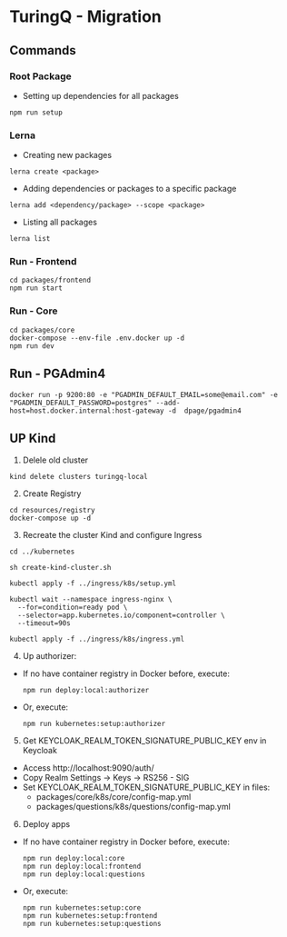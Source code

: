 # TuringQ - Migration

## Commands

### Root Package

- Setting up dependencies for all packages

```
npm run setup
```

### Lerna

- Creating new packages

```
lerna create <package>
```

- Adding dependencies or packages to a specific package

```
lerna add <dependency/package> --scope <package>
```

- Listing all packages

```
lerna list
```

### Run - Frontend
```
cd packages/frontend
npm run start
```

### Run - Core
```
cd packages/core
docker-compose --env-file .env.docker up -d
npm run dev
```

## Run - PGAdmin4

```
docker run -p 9200:80 -e "PGADMIN_DEFAULT_EMAIL=some@email.com" -e "PGADMIN_DEFAULT_PASSWORD=postgres" --add-host=host.docker.internal:host-gateway -d  dpage/pgadmin4
```

## UP Kind
1. Delele old cluster
```
kind delete clusters turingq-local
```

2. Create Registry
```
cd resources/registry
docker-compose up -d
```

3. Recreate the cluster Kind and configure Ingress
```
cd ../kubernetes

sh create-kind-cluster.sh

kubectl apply -f ../ingress/k8s/setup.yml

kubectl wait --namespace ingress-nginx \
  --for=condition=ready pod \
  --selector=app.kubernetes.io/component=controller \
  --timeout=90s
  
kubectl apply -f ../ingress/k8s/ingress.yml
```

4. Up authorizer:
- If no have container registry in Docker before, execute:
  ```
  npm run deploy:local:authorizer
  ```
- Or, execute:
  ```
  npm run kubernetes:setup:authorizer
  ```

5. Get KEYCLOAK_REALM_TOKEN_SIGNATURE_PUBLIC_KEY env in Keycloak
- Access http://localhost:9090/auth/
- Copy Realm Settings -> Keys -> RS256 - SIG
- Set KEYCLOAK_REALM_TOKEN_SIGNATURE_PUBLIC_KEY in files:
  - packages/core/k8s/core/config-map.yml
  - packages/questions/k8s/questions/config-map.yml

6. Deploy apps
- If no have container registry in Docker before, execute:
  ```
  npm run deploy:local:core
  npm run deploy:local:frontend
  npm run deploy:local:questions
  ```
- Or, execute:
  ```
  npm run kubernetes:setup:core
  npm run kubernetes:setup:frontend
  npm run kubernetes:setup:questions
  ```
